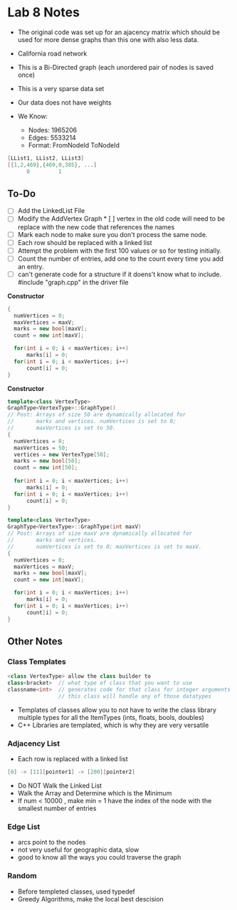 # Lab 8 Notes

* The original code was set up for an ajacency matrix which should be used for more dense graphs than this one with also less data.

* California road network
* This is a Bi-Directed graph (each unordered pair of nodes is saved once)
* This is a very sparse data set
* Our data does not have weights
* We Know:
  * Nodes: 1965206
  * Edges: 5533214
  * Format: FromNodeId      ToNodeId

```C++
[LList1, LList2, LList3]
[{1,2,469},{469,0,385}, ...]
      0         1  
```

## To-Do
* [ ] Add the LinkedList File
* [ ] Modify the AddVertex Graph
      * [ ] vertex in the old code will need to be replace with the new code that references the names
* [ ] Mark each node to make sure you don't process the same node.
* [ ] Each row should be replaced with a linked list
* [ ] Attempt the problem with the first 100 values or so for testing initially.
* [ ] Count the number of entries, add one to the count every time you add an entry.
* [ ] can't generate code for a structure if it doens't know what to include. #include "graph.cpp" in the driver file

**Constructor**

```C++
{
  numVertices = 0;
  maxVertices = maxV;
  marks = new bool[maxV];
  count = new int[maxV];

  for(int i = 0; i < maxVertices; i++)
      marks[i] = 0;
  for(int i = 0; i < maxVertices; i++)
      count[i] = 0;
}
```

**Constructor**

```C++
template<class VertexType>
GraphType<VertexType>::GraphType()
// Post: Arrays of size 50 are dynamically allocated for
//       marks and vertices. numVertices is set to 0;
//       maxVertices is set to 50.
{
  numVertices = 0;
  maxVertices = 50;
  vertices = new VertexType[50];
  marks = new bool[50];
  count = new int[50];
  
  for(int i = 0; i < maxVertices; i++)
      marks[i] = 0;
  for(int i = 0; i < maxVertices; i++)
      count[i] = 0;
}

template<class VertexType>
GraphType<VertexType>::GraphType(int maxV)
// Post: Arrays of size maxV are dynamically allocated for
//       marks and vertices.
//       numVertices is set to 0; maxVertices is set to maxV.
{
  numVertices = 0;
  maxVertices = maxV;
  marks = new bool[maxV];
  count = new int[maxV];

  for(int i = 0; i < maxVertices; i++)
      marks[i] = 0;
  for(int i = 0; i < maxVertices; i++)
      count[i] = 0;
}
```

## Other Notes

### Class Templates

```C++
<class VertexType> allow the class builder to 
class<bracket>  // what type of class that you want to use
classname<int>  // generates code for that class for integer arguments
                // this class will handle any of those datatypes
```

* Templates of classes allow you to not have to write the class library multiple types for all the ItemTypes (ints, floats, bools, doubles)
* C++ Libraries are templated, which is why they are very versatile

### Adjacency List

* Each row is replaced with a linked list

```C++
[0] -> [11][pointer1] -> [200][pointer2]
```

* Do NOT Walk the Linked List
* Walk the Array and Determine which is the Minimum
* If num < 10000 , make min = 1 have the index of the node with the smallest number of entries

### Edge List

* arcs point to the nodes
* not very useful for geographic data, slow
* good to know all the ways you could traverse the graph

### Random

* Before templeted classes, used typedef
* Greedy Algorithms, make the local best descision
